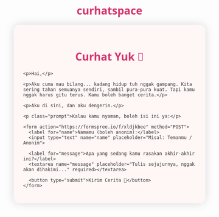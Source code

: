 # curhatspace
<!DOCTYPE html>
<html lang="id">
<head>
  <meta charset="UTF-8">

  <style>
    body {
      font-family: 'Segoe UI', sans-serif;
      background: url('Bg.web.jpg') no-repeat center center fixed;
      background-size: cover;
      padding: 30px;
      color: #333;
    }

    .container {
      max-width: 600px;
      margin: auto;
      background: rgba(255, 246, 246, 0.92); /* semi-transparan */
      padding: 25px;
      border-radius: 16px;
      box-shadow: 0 0 25px rgba(0,0,0,0.15);
    }

    h1 {
      color: #d6336c;
      text-align: center;
    }

    p {
      line-height: 1.7;
      font-size: 16px;
    }

    .prompt {
      margin-top: 30px;
      font-weight: bold;
      font-size: 17px;
      color: #444;
    }

    input, textarea {
      width: 100%;
      padding: 10px;
      margin-top: 10px;
      margin-bottom: 15px;
      border: 1px solid #ccc;
      border-radius: 8px;
      font-size: 15px;
      background-color: #fff;
    }

    button {
      padding: 12px 20px;
      background-color: #ff6f91;
      color: white;
      font-weight: bold;
      border: none;
      border-radius: 8px;
      cursor: pointer;
    }

    button:hover {
      background-color: #e85974;
    }
  </style>
</head>
<body>

  <div class="container">
    <h1>Curhat Yuk 💬</h1>
    
    <p>Hai,</p>

    <p>Aku cuma mau bilang... kadang hidup tuh nggak gampang. Kita sering tahan semuanya sendiri, sambil pura-pura kuat. Tapi kamu nggak harus gitu terus. Kamu boleh banget cerita.</p>

    <p>Aku di sini, dan aku dengerin.</p>

    <p class="prompt">Kalau kamu nyaman, boleh isi ini ya:</p>

    <form action="https://formspree.io/f/xldjkbee" method="POST">
      <label for="name">Namamu (boleh anonim):</label>
      <input type="text" name="name" placeholder="Misal: Temanmu / Anonim">

      <label for="message">Apa yang sedang kamu rasakan akhir-akhir ini?</label>
      <textarea name="message" placeholder="Tulis sejujurnya, nggak akan dihakimi..." required></textarea>

      <button type="submit">Kirim Cerita 💌</button>
    </form>
  </div>

</body>
</html>
